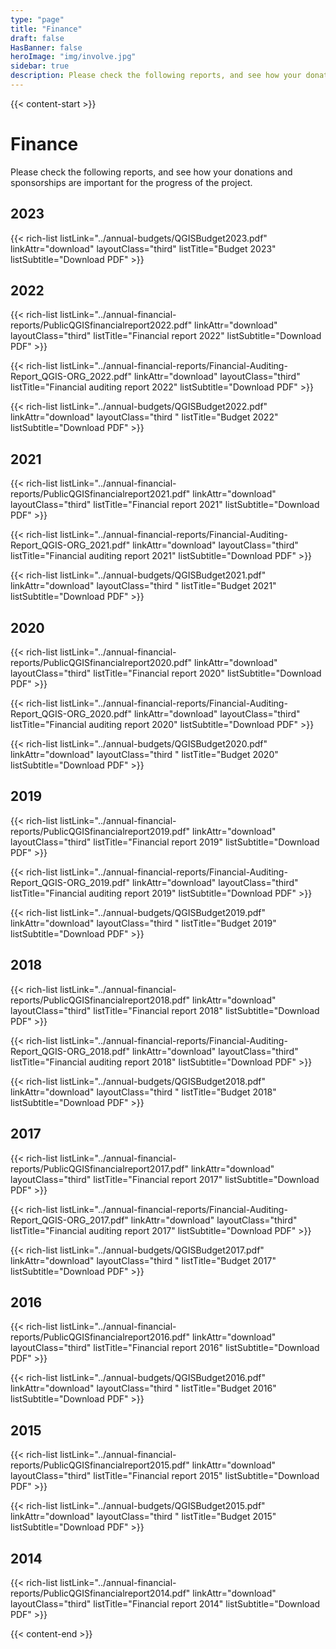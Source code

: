 ```yaml
---
type: "page"
title: "Finance"
draft: false
HasBanner: false
heroImage: "img/involve.jpg"
sidebar: true
description: Please check the following reports, and see how your donations and sponsorships are important for the progress of the project.
---
```


{{< content-start >}}

# Finance
Please check the following reports, and see how your donations and sponsorships are important for the progress of the project.

## 2023
{{< rich-list listLink="../annual-budgets/QGISBudget2023.pdf" linkAttr="download" layoutClass="third" listTitle="Budget 2023" listSubtitle="Download PDF" >}}

## 2022
{{< rich-list listLink="../annual-financial-reports/PublicQGISfinancialreport2022.pdf" linkAttr="download" layoutClass="third" listTitle="Financial report 2022" listSubtitle="Download PDF" >}}

{{< rich-list listLink="../annual-financial-reports/Financial-Auditing-Report_QGIS-ORG_2022.pdf" linkAttr="download" layoutClass="third" listTitle="Financial auditing report 2022" listSubtitle="Download PDF" >}}

{{< rich-list listLink="../annual-budgets/QGISBudget2022.pdf" linkAttr="download" layoutClass="third " listTitle="Budget 2022" listSubtitle="Download PDF" >}}

## 2021
{{< rich-list listLink="../annual-financial-reports/PublicQGISfinancialreport2021.pdf" linkAttr="download" layoutClass="third" listTitle="Financial report 2021" listSubtitle="Download PDF" >}}

{{< rich-list listLink="../annual-financial-reports/Financial-Auditing-Report_QGIS-ORG_2021.pdf" linkAttr="download" layoutClass="third" listTitle="Financial auditing report 2021" listSubtitle="Download PDF" >}}

{{< rich-list listLink="../annual-budgets/QGISBudget2021.pdf" linkAttr="download" layoutClass="third " listTitle="Budget 2021" listSubtitle="Download PDF" >}}

## 2020
{{< rich-list listLink="../annual-financial-reports/PublicQGISfinancialreport2020.pdf" linkAttr="download" layoutClass="third" listTitle="Financial report 2020" listSubtitle="Download PDF" >}}

{{< rich-list listLink="../annual-financial-reports/Financial-Auditing-Report_QGIS-ORG_2020.pdf" linkAttr="download" layoutClass="third" listTitle="Financial auditing report 2020" listSubtitle="Download PDF" >}}

{{< rich-list listLink="../annual-budgets/QGISBudget2020.pdf" linkAttr="download" layoutClass="third " listTitle="Budget 2020" listSubtitle="Download PDF" >}}

## 2019
{{< rich-list listLink="../annual-financial-reports/PublicQGISfinancialreport2019.pdf" linkAttr="download" layoutClass="third" listTitle="Financial report 2019" listSubtitle="Download PDF" >}}

{{< rich-list listLink="../annual-financial-reports/Financial-Auditing-Report_QGIS-ORG_2019.pdf" linkAttr="download" layoutClass="third" listTitle="Financial auditing report 2019" listSubtitle="Download PDF" >}}

{{< rich-list listLink="../annual-budgets/QGISBudget2019.pdf" linkAttr="download" layoutClass="third " listTitle="Budget 2019" listSubtitle="Download PDF" >}}

## 2018
{{< rich-list listLink="../annual-financial-reports/PublicQGISfinancialreport2018.pdf" linkAttr="download" layoutClass="third" listTitle="Financial report 2018" listSubtitle="Download PDF" >}}

{{< rich-list listLink="../annual-financial-reports/Financial-Auditing-Report_QGIS-ORG_2018.pdf" linkAttr="download" layoutClass="third" listTitle="Financial auditing report 2018" listSubtitle="Download PDF" >}}

{{< rich-list listLink="../annual-budgets/QGISBudget2018.pdf" linkAttr="download" layoutClass="third " listTitle="Budget 2018" listSubtitle="Download PDF" >}}

## 2017
{{< rich-list listLink="../annual-financial-reports/PublicQGISfinancialreport2017.pdf" linkAttr="download" layoutClass="third" listTitle="Financial report 2017" listSubtitle="Download PDF" >}}

{{< rich-list listLink="../annual-financial-reports/Financial-Auditing-Report_QGIS-ORG_2017.pdf" linkAttr="download" layoutClass="third" listTitle="Financial auditing report 2017" listSubtitle="Download PDF" >}}

{{< rich-list listLink="../annual-budgets/QGISBudget2017.pdf" linkAttr="download" layoutClass="third " listTitle="Budget 2017" listSubtitle="Download PDF" >}}

## 2016
{{< rich-list listLink="../annual-financial-reports/PublicQGISfinancialreport2016.pdf" linkAttr="download" layoutClass="third" listTitle="Financial report 2016" listSubtitle="Download PDF" >}}

{{< rich-list listLink="../annual-budgets/QGISBudget2016.pdf" linkAttr="download" layoutClass="third " listTitle="Budget 2016" listSubtitle="Download PDF" >}}

## 2015
{{< rich-list listLink="../annual-financial-reports/PublicQGISfinancialreport2015.pdf" linkAttr="download" layoutClass="third" listTitle="Financial report 2015" listSubtitle="Download PDF" >}}

{{< rich-list listLink="../annual-budgets/QGISBudget2015.pdf" linkAttr="download" layoutClass="third " listTitle="Budget 2015" listSubtitle="Download PDF" >}}

## 2014
{{< rich-list listLink="../annual-financial-reports/PublicQGISfinancialreport2014.pdf" linkAttr="download" layoutClass="third" listTitle="Financial report 2014" listSubtitle="Download PDF" >}}

{{< content-end >}}
